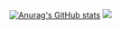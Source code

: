[![Anurag's GitHub stats](https://github-readme-stats.vercel.app/api?username=kurimogo)](https://github.com/anuraghazra/github-readme-stats)
![](https://github-readme-stats.vercel.app/api/top-langs/?username=kurimogo&layout=compact&theme=dracula)
